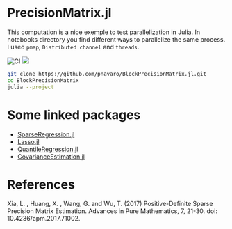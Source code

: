 # PrecisionMatrix.jl

This computation is a nice exemple to test parallelization in Julia. In notebooks directory
you find different ways to parallelize the same process. I used `pmap`, `Distributed channel` and `threads`.

![CI](https://github.com/pnavaro/BlockPrecisionMatrix/workflows/CI/badge.svg)
[![](https://img.shields.io/badge/docs-dev-blue.svg)](https://pnavaro.github.io/BlockPrecisionMatrix/dev)

```bash
git clone https://github.com/pnavaro/BlockPrecisionMatrix.jl.git
cd BlockPrecisionMatrix
julia --project
```

# Some linked packages 

- [SparseRegression.jl](https://github.com/joshday/SparseRegression.jl)
- [Lasso.jl](https://github.com/JuliaStats/Lasso.jl)
- [QuantileRegression.jl](https://github.com/pkofod/QuantileRegression.jl)
- [CovarianceEstimation.jl](https://github.com/mateuszbaran/CovarianceEstimation.jl)

# References

Xia, L. , Huang, X. , Wang, G. and Wu, T. (2017) Positive-Definite Sparse Precision Matrix Estimation. Advances in Pure Mathematics, 7, 21-30. doi: 10.4236/apm.2017.71002.
